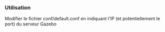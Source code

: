 ### Utilisation

Modifier le fichier conf/default.conf en indiquant l'IP (et potentiellement le port) du serveur Gazebo
